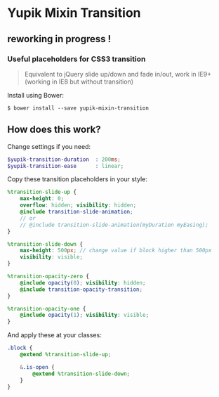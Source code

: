 Yupik Mixin Transition
======================

## reworking in progress !

### Useful placeholders for CSS3 transition

>  Equivalent to jQuery slide up/down and fade in/out, work in IE9+ (working in IE8 but without transition)

Install using Bower:

    $ bower install --save yupik-mixin-transition


How does this work?
-------------------

Change settings if you need:
````scss
$yupik-transition-duration  : 200ms;
$yupik-transition-ease      : linear;
````

Copy these transition placeholders  in your style:
````scss
%transition-slide-up { 
    max-height: 0; 
    overflow: hidden; visibility: hidden;
    @include transition-slide-animation;
    // or
    // @include transition-slide-animation(myDuration myEasing);
}

%transition-slide-down { 
    max-height: 500px; // change value if block higher than 500px
    visibility: visible;
}

%transition-opacity-zero { 
    @include opacity(0); visibility: hidden;
    @include transition-opacity-transition;
}

%transition-opacity-one { 
    @include opacity(1); visibility: visible;
}
````

And apply these at your classes:
````scss
.block {
    @extend %transition-slide-up;

    &.is-open {
        @extend %transition-slide-down;
    }
}
````